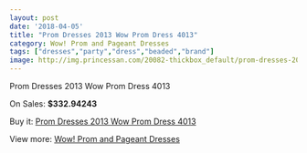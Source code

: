 ```yaml
---
layout: post
date: '2018-04-05'
title: "Prom Dresses 2013 Wow Prom Dress 4013"
category: Wow! Prom and Pageant Dresses
tags: ["dresses","party","dress","beaded","brand"]
image: http://img.princessan.com/20082-thickbox_default/prom-dresses-2013-wow-prom-dress-4013.jpg
---
```

Prom Dresses 2013 Wow Prom Dress 4013

On Sales: **$332.94243**
<a href="https://www.princessan.com/en/wow-prom-and-pageant-dresses/8976-prom-dresses-2013-wow-prom-dress-4013.html"><amp-img layout="responsive" width="600" height="600" src="//img.princessan.com/20082-thickbox_default/prom-dresses-2013-wow-prom-dress-4013.jpg" alt="Prom Dresses 2013 Wow Prom Dress 4013 0" /></a>

Buy it: [Prom Dresses 2013 Wow Prom Dress 4013](https://www.princessan.com/en/wow-prom-and-pageant-dresses/8976-prom-dresses-2013-wow-prom-dress-4013.html "Prom Dresses 2013 Wow Prom Dress 4013")

View more: [Wow! Prom and Pageant Dresses](https://www.princessan.com/en/74-wow-prom-and-pageant-dresses "Wow! Prom and Pageant Dresses")